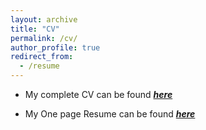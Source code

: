```yaml
---
layout: archive
title: "CV"
permalink: /cv/
author_profile: true
redirect_from:
  - /resume
---
```


* My complete CV can be found [_**here**_](https://drive.google.com/file/d/1PAZB8Iv1sR6lVoI60HXLzwl37cjmvJL3/view?usp=sharing)

* My One page Resume can be found [_**here**_](https://drive.google.com/file/d/1zt6qEIBOVEaqB6D7teLq5ZEAMp7a7XGO/view?usp=sharing)
